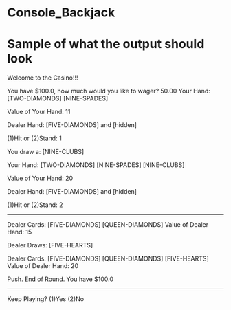 # Console_Backjack
# Sample of what the output should look

Welcome to the Casino!!!

You have $100.0, how much would you like to wager?
50.00
Your Hand: 
[TWO-DIAMONDS]
[NINE-SPADES]

Value of Your Hand: 11

Dealer Hand: [FIVE-DIAMONDS] and [hidden]

(1)Hit or (2)Stand:  1

You draw a: [NINE-CLUBS]

Your Hand:
[TWO-DIAMONDS]
[NINE-SPADES]
[NINE-CLUBS]

Value of Your Hand: 20

Dealer Hand: [FIVE-DIAMONDS] and [hidden]

(1)Hit or (2)Stand:  2

------------------------------

Dealer Cards:
[FIVE-DIAMONDS]
[QUEEN-DIAMONDS]
Value of Dealer Hand: 15

Dealer Draws: [FIVE-HEARTS]

Dealer Cards:
[FIVE-DIAMONDS]
[QUEEN-DIAMONDS]
[FIVE-HEARTS]
Value of Dealer Hand: 20

Push.
End of Round.
You have $100.0

------------------------------

Keep Playing? (1)Yes (2)No
